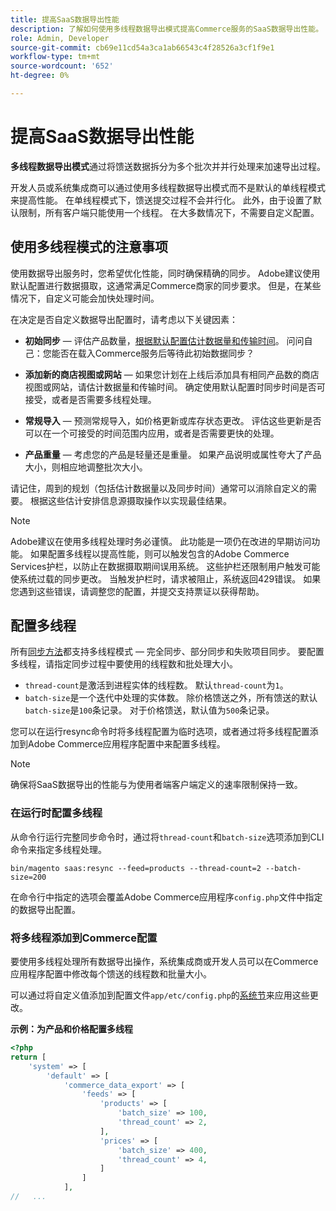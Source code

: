 ```yaml
---
title: 提高SaaS数据导出性能
description: 了解如何使用多线程数据导出模式提高Commerce服务的SaaS数据导出性能。
role: Admin, Developer
source-git-commit: cb69e11cd54a3ca1ab66543c4f28526a3cf1f9e1
workflow-type: tm+mt
source-wordcount: '652'
ht-degree: 0%

---
```


# 提高SaaS数据导出性能

**多线程数据导出模式**&#x200B;通过将馈送数据拆分为多个批次并并行处理来加速导出过程。

开发人员或系统集成商可以通过使用多线程数据导出模式而不是默认的单线程模式来提高性能。 在单线程模式下，馈送提交过程不会并行化。 此外，由于设置了默认限制，所有客户端只能使用一个线程。 在大多数情况下，不需要自定义配置。

## 使用多线程模式的注意事项

使用数据导出服务时，您希望优化性能，同时确保精确的同步。
Adobe建议使用默认配置进行数据摄取，这通常满足Commerce商家的同步要求。 但是，在某些情况下，自定义可能会加快处理时间。

在决定是否自定义数据导出配置时，请考虑以下关键因素：

- **初始同步** — 评估产品数量，[根据默认配置估计数据量和传输时间](estimate-data-volume-sync-time.md)。 问问自己：您能否在载入Commerce服务后等待此初始数据同步？

- **添加新的商店视图或网站** — 如果您计划在上线后添加具有相同产品数的商店视图或网站，请估计数据量和传输时间。 确定使用默认配置时同步时间是否可接受，或者是否需要多线程处理。

- **常规导入** — 预测常规导入，如价格更新或库存状态更改。 评估这些更新是否可以在一个可接受的时间范围内应用，或者是否需要更快的处理。

- **产品重量** — 考虑您的产品是轻量还是重量。 如果产品说明或属性夸大了产品大小，则相应地调整批次大小。

请记住，周到的规划（包括估计数据量以及同步时间）通常可以消除自定义的需要。 根据这些估计安排信息源摄取操作以实现最佳结果。

>[!NOTE]
>
>Adobe建议在使用多线程处理时务必谨慎。 此功能是一项仍在改进的早期访问功能。 如果配置多线程以提高性能，则可以触发包含的Adobe Commerce Services护栏，以防止在数据摄取期间误用系统。 这些护栏还限制用户触发可能使系统过载的同步更改。 当触发护栏时，请求被阻止，系统返回429错误。 如果您遇到这些错误，请调整您的配置，并提交支持票证以获得帮助。

## 配置多线程

所有[同步方法](data-synchronization.md#synchronization-process)都支持多线程模式 — 完全同步、部分同步和失败项目同步。 要配置多线程，请指定同步过程中要使用的线程数和批处理大小。

- `thread-count`是激活到进程实体的线程数。 默认`thread-count`为`1`。
- `batch-size`是一个迭代中处理的实体数。 除价格馈送之外，所有馈送的默认`batch-size`是`100`条记录。 对于价格馈送，默认值为`500`条记录。

您可以在运行resync命令时将多线程配置为临时选项，或者通过将多线程配置添加到Adobe Commerce应用程序配置中来配置多线程。

>[!NOTE]
>
>确保将SaaS数据导出的性能与为使用者端客户端定义的速率限制保持一致。

### 在运行时配置多线程

从命令行运行完整同步命令时，通过将`thread-count`和`batch-size`选项添加到CLI命令来指定多线程处理。

```
bin/magento saas:resync --feed=products --thread-count=2 --batch-size=200
```

在命令行中指定的选项会覆盖Adobe Commerce应用程序`config.php`文件中指定的数据导出配置。

### 将多线程添加到Commerce配置

要使用多线程处理所有数据导出操作，系统集成商或开发人员可以在Commerce应用程序配置中修改每个馈送的线程数和批量大小。

可以通过将自定义值添加到配置文件`app/etc/config.php`的[系统节](https://experienceleague.adobe.com/en/docs/commerce-operations/configuration-guide/files/config-reference-configphp#system)来应用这些更改。

**示例：为产品和价格配置多线程**

```php
<?php
return [
    'system' => [
        'default' => [
            'commerce_data_export' => [
                'feeds' => [
                    'products' => [
                        'batch_size' => 100,
                        'thread_count' => 2,
                    ],
                    'prices' => [
                        'batch_size' => 400,
                        'thread_count' => 4,
                    ]
                ]
            ],
//   ...
```
